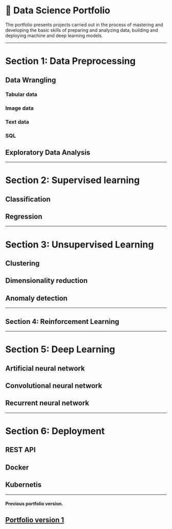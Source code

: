 # &#128188; Data Science Portfolio


The portfolio presents projects carried out in the process of mastering and developing the basic skills of preparing and analyzing data, building and deploying machine and deep learning models.

---
# Section 1: Data Preprocessing 

## Data Wrangling

### Tabular data

### Image data 

### Text data 

### SQL

## Exploratory Data Analysis

---
# Section 2: Supervised learning

## Classification

## Regression

---
# Section 3: Unsupervised Learning

## Clustering

## Dimensionality reduction

## Anomaly detection
---
## Section 4: Reinforcement Learning

---
# Section 5: Deep Learning

## Artificial neural network

## Convolutional neural network

## Recurrent neural network

---
# Section 6: Deployment 

## REST API

## Docker

## Kubernetis 

---
#### Previous portfolio version.

[Portfolio version 1](https://github.com/rttrif/Trifonov.portfolio.github.io)
---
